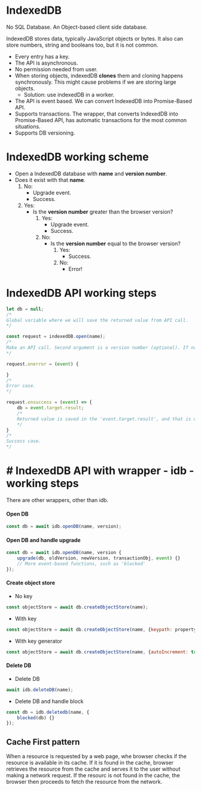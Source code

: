 <b></b>
# IndexedDB

No SQL Database. An Object-based client side database.

IndexedDB stores data, typically JavaScript objects or bytes. It also can store numbers, string and booleans too, but it is not common.

- Every entry has a key.
- The API is asynchronous.
- No permission needed from user.
- When storing objects, indexedDB <b>clones</b> them and cloning happens synchronously. This might cause problems if we are storing large objects.
    - Solution: use indexedDB in a worker.
- The API is event based. We can convert IndexedDB into Promise-Based API.
- Supports transactions. The wrapper, that converts IndexedDB into Promise-Based API, has automatic transactions for the most common situations.
- Supports DB versioning.

# IndexedDB working scheme

- Open a IndexedDB database with <b>name</b> and <b>version number</b>.
- Does it exist with that <b>name</b>.
    1. No:
        - Upgrade event.
        - Success.
    2. Yes:
        - Is the <b>version number</b> greater than the browser version?
            1. Yes:
                - Upgrade event.
                - Success. 
            2. No:
                - Is the <b>version number</b> equal to the browser version?
                    1. Yes:
                        - Success.
                    2. No:
                        - Error!


# IndexedDB API working steps

```js
let db = null; 
/* 
Global variable where we will save the returned value from API call.
*/

const request = indexedDB.open(name); 
/* 
Make an API call. Second argument is a version number (optional). If not provided, default value will be 1.
*/

request.onerror = (event) {

}
/* 
Error case.
*/

request.onsuccess = (event) => {
    db = event.target.result;
    /* 
    Returned value is saved in the 'event.target.result', and that is why do we need to save it in the global value (or anywhere we need).
    */
}
/* 
Success case.
*/
```

# # IndexedDB API with wrapper - idb - working steps

There are other wrappers, other than idb.

#### Open DB
```js
const db = await idb.openDB(name, version);
```

#### Open DB and handle upgrade
```js
const db = await idb.openDB(name, version {
    upgrade(db, oldVersion, newVersion, transactionObj, event) {}
    // More event-based functions, such as 'blocked'
});
```

#### Create object store

- No key
```js
const objectStore = await db.createObjectStore(name);
```

- With key
```js
const objectStore = await db.createObjectStore(name, {keypath: property_name});
```

- With key generator
```js
const objectStore = await db.createObjectStore(name, {autoIncrement: true});
```


#### Delete DB

- Delete DB
```js
await idb.deleteDB(name);
```
- Delete DB and handle block
```js
const db = idb.deletedb(name, {
    blocked(db) {}
});
```


## Cache First pattern

When a resource is requested by a web page, whe browser checks if the resource is available in its cache. If it is found in the cache, browser retrieves the resource from the cache and serves it to the user without making a network request. If the resourc is not found in the cache, the browser then proceeds to fetch the resource from the network.